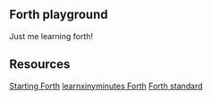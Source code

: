 ## Forth playground
Just me learning forth!

## Resources
[Starting Forth](https://www.forth.com/starting-forth/)
[learnxinyminutes Forth](https://learnxinyminutes.com/docs/forth/)
[Forth standard](https://forth-standard.org)
